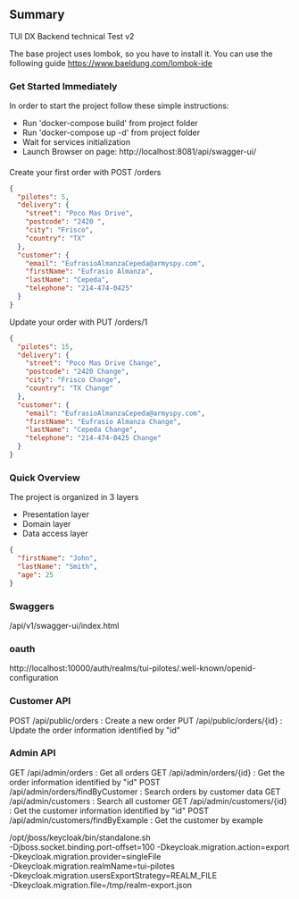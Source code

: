 ## Summary

TUI DX Backend technical Test v2

The base project uses lombok, so you have to install it. You can use the following guide https://www.baeldung.com/lombok-ide

### Get Started Immediately

In order to start the project  follow these simple instructions:

- Run 'docker-compose build' from project folder
- Run 'docker-compose up -d' from project folder
- Wait for services initialization
- Launch Browser on page: http://localhost:8081/api/swagger-ui/

####

Create your first order with POST /orders
```json
{
  "pilotes": 5,
  "delivery": {
    "street": "Poco Mas Drive",
    "postcode": "2420 ",
    "city": "Frisco",
    "country": "TX"
  },
  "customer": {
    "email": "EufrasioAlmanzaCepeda@armyspy.com",
    "firstName": "Eufrasio Almanza",
    "lastName": "Cepeda",
    "telephone": "214-474-0425"
  }
}
```

Update your order with PUT /orders/1
```json
{
  "pilotes": 15,
  "delivery": {
    "street": "Poco Mas Drive Change",
    "postcode": "2420 Change",
    "city": "Frisco Change",
    "country": "TX Change"
  },
  "customer": {
    "email": "EufrasioAlmanzaCepeda@armyspy.com",
    "firstName": "Eufrasio Almanza Change",
    "lastName": "Cepeda Change",
    "telephone": "214-474-0425 Change"
  }
}
```



### Quick Overview

The project is organized in 3 layers
    
- Presentation layer
- Domain layer
- Data access layer






```json
{
  "firstName": "John",
  "lastName": "Smith",
  "age": 25
}
```

### Swaggers
/api/v1/swagger-ui/index.html

### oauth
http://localhost:10000/auth/realms/tui-pilotes/.well-known/openid-configuration


### Customer API
POST 	/api/public/orders        : Create a new order
PUT 	/api/public/orders/{id}   : Update the order information identified by "id"

### Admin API
GET 	/api/admin/orders                    : Get all orders
GET 	/api/admin/orders/{id}               : Get the order information identified by "id"
POST 	/api/admin/orders/findByCustomer     : Search orders by customer data
GET 	/api/admin/customers                 : Search all customer
GET 	/api/admin/customers/{id}            : Get the customer information identified by "id"
POST 	/api/admin/customers/findByExample   : Get the customer by example



/opt/jboss/keycloak/bin/standalone.sh \
-Djboss.socket.binding.port-offset=100 -Dkeycloak.migration.action=export \
-Dkeycloak.migration.provider=singleFile \
-Dkeycloak.migration.realmName=tui-pilotes \
-Dkeycloak.migration.usersExportStrategy=REALM_FILE \
-Dkeycloak.migration.file=/tmp/realm-export.json